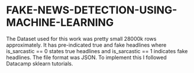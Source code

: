 # FAKE-NEWS-DETECTION-USING-MACHINE-LEARNING
The Dataset used for this work was pretty small 28000k rows approximately.
It has pre-indicated true and fake headlines where is_sarcastic == 0 states true headlines and is_sarcastic == 1 indicates fake headlines.
The file format was JSON.
To implement this I followed Datacamp sklearn tutorials.
